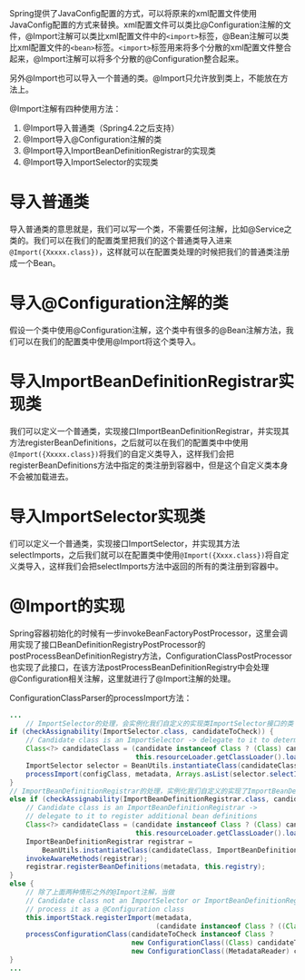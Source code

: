 Spring提供了JavaConfig配置的方式，可以将原来的xml配置文件使用JavaConfig配置的方式来替换。xml配置文件可以类比@Configuration注解的文件，@Import注解可以类比xml配置文件中的`<import>`标签，@Bean注解可以类比xml配置文件的`<bean>`标签。`<import>`标签用来将多个分散的xml配置文件整合起来，@Import注解可以将多个分散的@Configuration整合起来。

另外@Import也可以导入一个普通的类。@Import只允许放到类上，不能放在方法上。

@Import注解有四种使用方法：

1. @Import导入普通类（Spring4.2之后支持）
2. @Import导入@Configuration注解的类
3. @Import导入ImportBeanDefinitionRegistrar的实现类
4. @Import导入ImportSelector的实现类

# 导入普通类

导入普通类的意思就是，我们可以写一个类，不需要任何注解，比如@Service之类的。我们可以在我们的配置类里把我们的这个普通类导入进来`@Import({Xxxxx.class})`，这样就可以在配置类处理的时候把我们的普通类注册成一个Bean。

# 导入@Configuration注解的类

假设一个类中使用@Configuration注解，这个类中有很多的@Bean注解方法，我们可以在我们的配置类中使用@Import将这个类导入。

# 导入ImportBeanDefinitionRegistrar实现类

我们可以定义一个普通类，实现接口ImportBeanDefinitionRegistrar，并实现其方法registerBeanDefinitions，之后就可以在我们的配置类中中使用`@Import({Xxxxx.class})`将我们的自定义类导入，这样我们会把registerBeanDefinitions方法中指定的类注册到容器中，但是这个自定义类本身不会被加载进去。

# 导入ImportSelector实现类

们可以定义一个普通类，实现接口ImportSelector，并实现其方法selectImports，之后我们就可以在配置类中使用`@Import({Xxxx.class})`将自定义类导入，这样我们会把selectImports方法中返回的所有的类注册到容器中。

# @Import的实现

Spring容器初始化的时候有一步invokeBeanFactoryPostProcessor，这里会调用实现了接口BeanDefinitionRegistryPostProcessor的postProcessBeanDefinitionRegistry方法，ConfigurationClassPostProcessor也实现了此接口，在该方法postProcessBeanDefinitionRegistry中会处理@Configuration相关注解，这里就进行了@Import注解的处理。

ConfigurationClassParser的processImport方法：

```java
...
    // ImportSelector的处理，会实例化我们自定义的实现类ImportSelector接口的类 ，然后调用ImportSelector的selectImports方法获取我们要处理Bean
if (checkAssignability(ImportSelector.class, candidateToCheck)) {
    // Candidate class is an ImportSelector -> delegate to it to determine imports
    Class<?> candidateClass = (candidate instanceof Class ? (Class) candidate :
                               this.resourceLoader.getClassLoader().loadClass((String) candidate));
    ImportSelector selector = BeanUtils.instantiateClass(candidateClass, ImportSelector.class);
    processImport(configClass, metadata, Arrays.asList(selector.selectImports(metadata)), false);
}
// ImportBeanDefinitionRegistrar的处理，实例化我们自定义的实现了ImportBeanDefinitionRegistrar接口的类，然后调用registerBeanDefinitions方法将我们的Bean注册到容器中
else if (checkAssignability(ImportBeanDefinitionRegistrar.class, candidateToCheck)) {
    // Candidate class is an ImportBeanDefinitionRegistrar ->
    // delegate to it to register additional bean definitions
    Class<?> candidateClass = (candidate instanceof Class ? (Class) candidate :
                               this.resourceLoader.getClassLoader().loadClass((String) candidate));
    ImportBeanDefinitionRegistrar registrar =
        BeanUtils.instantiateClass(candidateClass, ImportBeanDefinitionRegistrar.class);
    invokeAwareMethods(registrar);
    registrar.registerBeanDefinitions(metadata, this.registry);
}
else {
    // 除了上面两种情形之外的@Import注解，当做
    // Candidate class not an ImportSelector or ImportBeanDefinitionRegistrar ->
    // process it as a @Configuration class
    this.importStack.registerImport(metadata,
                                    (candidate instanceof Class ? ((Class) candidate).getName() : (String) candidate));
    processConfigurationClass(candidateToCheck instanceof Class ?
                              new ConfigurationClass((Class) candidateToCheck, true) :
                              new ConfigurationClass((MetadataReader) candidateToCheck, true));
}
...
```

